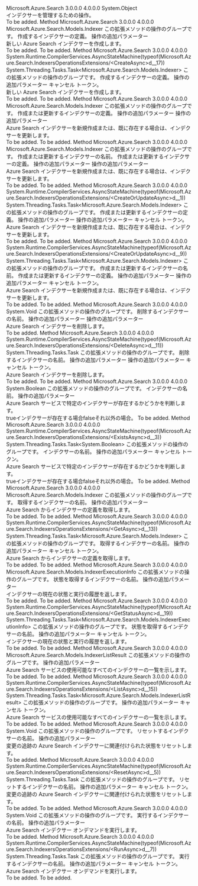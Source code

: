 <Type Name="IndexersOperationsExtensions" FullName="Microsoft.Azure.Search.IndexersOperationsExtensions">
  <TypeSignature Language="C#" Value="public static class IndexersOperationsExtensions" />
  <TypeSignature Language="ILAsm" Value=".class public auto ansi abstract sealed beforefieldinit IndexersOperationsExtensions extends System.Object" />
  <TypeSignature Language="DocId" Value="T:Microsoft.Azure.Search.IndexersOperationsExtensions" />
  <TypeSignature Language="VB.NET" Value="Public Module IndexersOperationsExtensions" />
  <TypeSignature Language="F#" Value="type IndexersOperationsExtensions = class" />
  <AssemblyInfo>
    <AssemblyName>Microsoft.Azure.Search</AssemblyName>
    <AssemblyVersion>3.0.0.0</AssemblyVersion>
    <AssemblyVersion>4.0.0.0</AssemblyVersion>
  </AssemblyInfo>
  <Base>
    <BaseTypeName>System.Object</BaseTypeName>
  </Base>
  <Interfaces />
  <Docs>
    <summary>
            インデクサーを管理するための操作。 
            <see href="https://docs.microsoft.com/rest/api/searchservice/Indexer-operations" /></summary>
    <remarks>To be added.</remarks>
  </Docs>
  <Members>
    <Member MemberName="Create">
      <MemberSignature Language="C#" Value="public static Microsoft.Azure.Search.Models.Indexer Create (this Microsoft.Azure.Search.IIndexersOperations operations, Microsoft.Azure.Search.Models.Indexer indexer, Microsoft.Azure.Search.Models.SearchRequestOptions searchRequestOptions = null);" />
      <MemberSignature Language="ILAsm" Value=".method public static hidebysig class Microsoft.Azure.Search.Models.Indexer Create(class Microsoft.Azure.Search.IIndexersOperations operations, class Microsoft.Azure.Search.Models.Indexer indexer, class Microsoft.Azure.Search.Models.SearchRequestOptions searchRequestOptions) cil managed" />
      <MemberSignature Language="DocId" Value="M:Microsoft.Azure.Search.IndexersOperationsExtensions.Create(Microsoft.Azure.Search.IIndexersOperations,Microsoft.Azure.Search.Models.Indexer,Microsoft.Azure.Search.Models.SearchRequestOptions)" />
      <MemberSignature Language="F#" Value="static member Create : Microsoft.Azure.Search.IIndexersOperations * Microsoft.Azure.Search.Models.Indexer * Microsoft.Azure.Search.Models.SearchRequestOptions -&gt; Microsoft.Azure.Search.Models.Indexer" Usage="Microsoft.Azure.Search.IndexersOperationsExtensions.Create (operations, indexer, searchRequestOptions)" />
      <MemberType>Method</MemberType>
      <AssemblyInfo>
        <AssemblyName>Microsoft.Azure.Search</AssemblyName>
        <AssemblyVersion>3.0.0.0</AssemblyVersion>
        <AssemblyVersion>4.0.0.0</AssemblyVersion>
      </AssemblyInfo>
      <ReturnValue>
        <ReturnType>Microsoft.Azure.Search.Models.Indexer</ReturnType>
      </ReturnValue>
      <Parameters>
        <Parameter Name="operations" Type="Microsoft.Azure.Search.IIndexersOperations" RefType="this" />
        <Parameter Name="indexer" Type="Microsoft.Azure.Search.Models.Indexer" />
        <Parameter Name="searchRequestOptions" Type="Microsoft.Azure.Search.Models.SearchRequestOptions" />
      </Parameters>
      <Docs>
        <param name="operations">
            この拡張メソッドの操作のグループです。
            </param>
        <param name="indexer">
            作成するインデクサーの定義。
            </param>
        <param name="searchRequestOptions">
            操作の追加パラメーター
            </param>
        <summary>
            新しい Azure Search インデクサーを作成します。
            <see href="https://docs.microsoft.com/rest/api/searchservice/Create-Indexer" /></summary>
        <returns>To be added.</returns>
        <remarks>To be added.</remarks>
      </Docs>
    </Member>
    <Member MemberName="CreateAsync">
      <MemberSignature Language="C#" Value="public static System.Threading.Tasks.Task&lt;Microsoft.Azure.Search.Models.Indexer&gt; CreateAsync (this Microsoft.Azure.Search.IIndexersOperations operations, Microsoft.Azure.Search.Models.Indexer indexer, Microsoft.Azure.Search.Models.SearchRequestOptions searchRequestOptions = null, System.Threading.CancellationToken cancellationToken = null);" />
      <MemberSignature Language="ILAsm" Value=".method public static hidebysig class System.Threading.Tasks.Task`1&lt;class Microsoft.Azure.Search.Models.Indexer&gt; CreateAsync(class Microsoft.Azure.Search.IIndexersOperations operations, class Microsoft.Azure.Search.Models.Indexer indexer, class Microsoft.Azure.Search.Models.SearchRequestOptions searchRequestOptions, valuetype System.Threading.CancellationToken cancellationToken) cil managed" />
      <MemberSignature Language="DocId" Value="M:Microsoft.Azure.Search.IndexersOperationsExtensions.CreateAsync(Microsoft.Azure.Search.IIndexersOperations,Microsoft.Azure.Search.Models.Indexer,Microsoft.Azure.Search.Models.SearchRequestOptions,System.Threading.CancellationToken)" />
      <MemberSignature Language="F#" Value="static member CreateAsync : Microsoft.Azure.Search.IIndexersOperations * Microsoft.Azure.Search.Models.Indexer * Microsoft.Azure.Search.Models.SearchRequestOptions * System.Threading.CancellationToken -&gt; System.Threading.Tasks.Task&lt;Microsoft.Azure.Search.Models.Indexer&gt;" Usage="Microsoft.Azure.Search.IndexersOperationsExtensions.CreateAsync (operations, indexer, searchRequestOptions, cancellationToken)" />
      <MemberType>Method</MemberType>
      <AssemblyInfo>
        <AssemblyName>Microsoft.Azure.Search</AssemblyName>
        <AssemblyVersion>3.0.0.0</AssemblyVersion>
        <AssemblyVersion>4.0.0.0</AssemblyVersion>
      </AssemblyInfo>
      <Attributes>
        <Attribute>
          <AttributeName>System.Runtime.CompilerServices.AsyncStateMachine(typeof(Microsoft.Azure.Search.IndexersOperationsExtensions/&lt;CreateAsync&gt;d__17))</AttributeName>
        </Attribute>
      </Attributes>
      <ReturnValue>
        <ReturnType>System.Threading.Tasks.Task&lt;Microsoft.Azure.Search.Models.Indexer&gt;</ReturnType>
      </ReturnValue>
      <Parameters>
        <Parameter Name="operations" Type="Microsoft.Azure.Search.IIndexersOperations" RefType="this" />
        <Parameter Name="indexer" Type="Microsoft.Azure.Search.Models.Indexer" />
        <Parameter Name="searchRequestOptions" Type="Microsoft.Azure.Search.Models.SearchRequestOptions" />
        <Parameter Name="cancellationToken" Type="System.Threading.CancellationToken" />
      </Parameters>
      <Docs>
        <param name="operations">
            この拡張メソッドの操作のグループです。
            </param>
        <param name="indexer">
            作成するインデクサーの定義。
            </param>
        <param name="searchRequestOptions">
            操作の追加パラメーター
            </param>
        <param name="cancellationToken">
            キャンセル トークン。
            </param>
        <summary>
            新しい Azure Search インデクサーを作成します。
            <see href="https://docs.microsoft.com/rest/api/searchservice/Create-Indexer" /></summary>
        <returns>To be added.</returns>
        <remarks>To be added.</remarks>
      </Docs>
    </Member>
    <Member MemberName="CreateOrUpdate">
      <MemberSignature Language="C#" Value="public static Microsoft.Azure.Search.Models.Indexer CreateOrUpdate (this Microsoft.Azure.Search.IIndexersOperations operations, Microsoft.Azure.Search.Models.Indexer indexer, Microsoft.Azure.Search.Models.SearchRequestOptions searchRequestOptions = null, Microsoft.Azure.Search.Models.AccessCondition accessCondition = null);" />
      <MemberSignature Language="ILAsm" Value=".method public static hidebysig class Microsoft.Azure.Search.Models.Indexer CreateOrUpdate(class Microsoft.Azure.Search.IIndexersOperations operations, class Microsoft.Azure.Search.Models.Indexer indexer, class Microsoft.Azure.Search.Models.SearchRequestOptions searchRequestOptions, class Microsoft.Azure.Search.Models.AccessCondition accessCondition) cil managed" />
      <MemberSignature Language="DocId" Value="M:Microsoft.Azure.Search.IndexersOperationsExtensions.CreateOrUpdate(Microsoft.Azure.Search.IIndexersOperations,Microsoft.Azure.Search.Models.Indexer,Microsoft.Azure.Search.Models.SearchRequestOptions,Microsoft.Azure.Search.Models.AccessCondition)" />
      <MemberSignature Language="F#" Value="static member CreateOrUpdate : Microsoft.Azure.Search.IIndexersOperations * Microsoft.Azure.Search.Models.Indexer * Microsoft.Azure.Search.Models.SearchRequestOptions * Microsoft.Azure.Search.Models.AccessCondition -&gt; Microsoft.Azure.Search.Models.Indexer" Usage="Microsoft.Azure.Search.IndexersOperationsExtensions.CreateOrUpdate (operations, indexer, searchRequestOptions, accessCondition)" />
      <MemberType>Method</MemberType>
      <AssemblyInfo>
        <AssemblyName>Microsoft.Azure.Search</AssemblyName>
        <AssemblyVersion>3.0.0.0</AssemblyVersion>
        <AssemblyVersion>4.0.0.0</AssemblyVersion>
      </AssemblyInfo>
      <ReturnValue>
        <ReturnType>Microsoft.Azure.Search.Models.Indexer</ReturnType>
      </ReturnValue>
      <Parameters>
        <Parameter Name="operations" Type="Microsoft.Azure.Search.IIndexersOperations" RefType="this" />
        <Parameter Name="indexer" Type="Microsoft.Azure.Search.Models.Indexer" />
        <Parameter Name="searchRequestOptions" Type="Microsoft.Azure.Search.Models.SearchRequestOptions" />
        <Parameter Name="accessCondition" Type="Microsoft.Azure.Search.Models.AccessCondition" />
      </Parameters>
      <Docs>
        <param name="operations">
            この拡張メソッドの操作のグループです。
            </param>
        <param name="indexer">
            作成または更新するインデクサーの定義。
            </param>
        <param name="searchRequestOptions">
            操作の追加パラメーター
            </param>
        <param name="accessCondition">
            操作の追加パラメーター
            </param>
        <summary>
            Azure Search インデクサーを新規作成または、既に存在する場合は、インデクサーを更新します。
            </summary>
        <returns>To be added.</returns>
        <remarks>To be added.</remarks>
      </Docs>
    </Member>
    <Member MemberName="CreateOrUpdate">
      <MemberSignature Language="C#" Value="public static Microsoft.Azure.Search.Models.Indexer CreateOrUpdate (this Microsoft.Azure.Search.IIndexersOperations operations, string indexerName, Microsoft.Azure.Search.Models.Indexer indexer, Microsoft.Azure.Search.Models.SearchRequestOptions searchRequestOptions = null, Microsoft.Azure.Search.Models.AccessCondition accessCondition = null);" />
      <MemberSignature Language="ILAsm" Value=".method public static hidebysig class Microsoft.Azure.Search.Models.Indexer CreateOrUpdate(class Microsoft.Azure.Search.IIndexersOperations operations, string indexerName, class Microsoft.Azure.Search.Models.Indexer indexer, class Microsoft.Azure.Search.Models.SearchRequestOptions searchRequestOptions, class Microsoft.Azure.Search.Models.AccessCondition accessCondition) cil managed" />
      <MemberSignature Language="DocId" Value="M:Microsoft.Azure.Search.IndexersOperationsExtensions.CreateOrUpdate(Microsoft.Azure.Search.IIndexersOperations,System.String,Microsoft.Azure.Search.Models.Indexer,Microsoft.Azure.Search.Models.SearchRequestOptions,Microsoft.Azure.Search.Models.AccessCondition)" />
      <MemberSignature Language="F#" Value="static member CreateOrUpdate : Microsoft.Azure.Search.IIndexersOperations * string * Microsoft.Azure.Search.Models.Indexer * Microsoft.Azure.Search.Models.SearchRequestOptions * Microsoft.Azure.Search.Models.AccessCondition -&gt; Microsoft.Azure.Search.Models.Indexer" Usage="Microsoft.Azure.Search.IndexersOperationsExtensions.CreateOrUpdate (operations, indexerName, indexer, searchRequestOptions, accessCondition)" />
      <MemberType>Method</MemberType>
      <AssemblyInfo>
        <AssemblyName>Microsoft.Azure.Search</AssemblyName>
        <AssemblyVersion>3.0.0.0</AssemblyVersion>
        <AssemblyVersion>4.0.0.0</AssemblyVersion>
      </AssemblyInfo>
      <ReturnValue>
        <ReturnType>Microsoft.Azure.Search.Models.Indexer</ReturnType>
      </ReturnValue>
      <Parameters>
        <Parameter Name="operations" Type="Microsoft.Azure.Search.IIndexersOperations" RefType="this" />
        <Parameter Name="indexerName" Type="System.String" />
        <Parameter Name="indexer" Type="Microsoft.Azure.Search.Models.Indexer" />
        <Parameter Name="searchRequestOptions" Type="Microsoft.Azure.Search.Models.SearchRequestOptions" />
        <Parameter Name="accessCondition" Type="Microsoft.Azure.Search.Models.AccessCondition" />
      </Parameters>
      <Docs>
        <param name="operations">
            この拡張メソッドの操作のグループです。
            </param>
        <param name="indexerName">
            作成または更新するインデクサーの名前。
            </param>
        <param name="indexer">
            作成または更新するインデクサーの定義。
            </param>
        <param name="searchRequestOptions">
            操作の追加パラメーター
            </param>
        <param name="accessCondition">
            操作の追加パラメーター
            </param>
        <summary>
            Azure Search インデクサーを新規作成または、既に存在する場合は、インデクサーを更新します。
            <see href="https://docs.microsoft.com/rest/api/searchservice/Create-Indexer" /></summary>
        <returns>To be added.</returns>
        <remarks>To be added.</remarks>
      </Docs>
    </Member>
    <Member MemberName="CreateOrUpdateAsync">
      <MemberSignature Language="C#" Value="public static System.Threading.Tasks.Task&lt;Microsoft.Azure.Search.Models.Indexer&gt; CreateOrUpdateAsync (this Microsoft.Azure.Search.IIndexersOperations operations, Microsoft.Azure.Search.Models.Indexer indexer, Microsoft.Azure.Search.Models.SearchRequestOptions searchRequestOptions = null, Microsoft.Azure.Search.Models.AccessCondition accessCondition = null, System.Threading.CancellationToken cancellationToken = null);" />
      <MemberSignature Language="ILAsm" Value=".method public static hidebysig class System.Threading.Tasks.Task`1&lt;class Microsoft.Azure.Search.Models.Indexer&gt; CreateOrUpdateAsync(class Microsoft.Azure.Search.IIndexersOperations operations, class Microsoft.Azure.Search.Models.Indexer indexer, class Microsoft.Azure.Search.Models.SearchRequestOptions searchRequestOptions, class Microsoft.Azure.Search.Models.AccessCondition accessCondition, valuetype System.Threading.CancellationToken cancellationToken) cil managed" />
      <MemberSignature Language="DocId" Value="M:Microsoft.Azure.Search.IndexersOperationsExtensions.CreateOrUpdateAsync(Microsoft.Azure.Search.IIndexersOperations,Microsoft.Azure.Search.Models.Indexer,Microsoft.Azure.Search.Models.SearchRequestOptions,Microsoft.Azure.Search.Models.AccessCondition,System.Threading.CancellationToken)" />
      <MemberSignature Language="F#" Value="static member CreateOrUpdateAsync : Microsoft.Azure.Search.IIndexersOperations * Microsoft.Azure.Search.Models.Indexer * Microsoft.Azure.Search.Models.SearchRequestOptions * Microsoft.Azure.Search.Models.AccessCondition * System.Threading.CancellationToken -&gt; System.Threading.Tasks.Task&lt;Microsoft.Azure.Search.Models.Indexer&gt;" Usage="Microsoft.Azure.Search.IndexersOperationsExtensions.CreateOrUpdateAsync (operations, indexer, searchRequestOptions, accessCondition, cancellationToken)" />
      <MemberType>Method</MemberType>
      <AssemblyInfo>
        <AssemblyName>Microsoft.Azure.Search</AssemblyName>
        <AssemblyVersion>3.0.0.0</AssemblyVersion>
        <AssemblyVersion>4.0.0.0</AssemblyVersion>
      </AssemblyInfo>
      <Attributes>
        <Attribute>
          <AttributeName>System.Runtime.CompilerServices.AsyncStateMachine(typeof(Microsoft.Azure.Search.IndexersOperationsExtensions/&lt;CreateOrUpdateAsync&gt;d__1))</AttributeName>
        </Attribute>
      </Attributes>
      <ReturnValue>
        <ReturnType>System.Threading.Tasks.Task&lt;Microsoft.Azure.Search.Models.Indexer&gt;</ReturnType>
      </ReturnValue>
      <Parameters>
        <Parameter Name="operations" Type="Microsoft.Azure.Search.IIndexersOperations" RefType="this" />
        <Parameter Name="indexer" Type="Microsoft.Azure.Search.Models.Indexer" />
        <Parameter Name="searchRequestOptions" Type="Microsoft.Azure.Search.Models.SearchRequestOptions" />
        <Parameter Name="accessCondition" Type="Microsoft.Azure.Search.Models.AccessCondition" />
        <Parameter Name="cancellationToken" Type="System.Threading.CancellationToken" />
      </Parameters>
      <Docs>
        <param name="operations">
            この拡張メソッドの操作のグループです。
            </param>
        <param name="indexer">
            作成または更新するインデクサーの定義。
            </param>
        <param name="searchRequestOptions">
            操作の追加パラメーター
            </param>
        <param name="accessCondition">
            操作の追加パラメーター
            </param>
        <param name="cancellationToken">
            キャンセル トークン。
            </param>
        <summary>
            Azure Search インデクサーを新規作成または、既に存在する場合は、インデクサーを更新します。
            </summary>
        <returns>To be added.</returns>
        <remarks>To be added.</remarks>
      </Docs>
    </Member>
    <Member MemberName="CreateOrUpdateAsync">
      <MemberSignature Language="C#" Value="public static System.Threading.Tasks.Task&lt;Microsoft.Azure.Search.Models.Indexer&gt; CreateOrUpdateAsync (this Microsoft.Azure.Search.IIndexersOperations operations, string indexerName, Microsoft.Azure.Search.Models.Indexer indexer, Microsoft.Azure.Search.Models.SearchRequestOptions searchRequestOptions = null, Microsoft.Azure.Search.Models.AccessCondition accessCondition = null, System.Threading.CancellationToken cancellationToken = null);" />
      <MemberSignature Language="ILAsm" Value=".method public static hidebysig class System.Threading.Tasks.Task`1&lt;class Microsoft.Azure.Search.Models.Indexer&gt; CreateOrUpdateAsync(class Microsoft.Azure.Search.IIndexersOperations operations, string indexerName, class Microsoft.Azure.Search.Models.Indexer indexer, class Microsoft.Azure.Search.Models.SearchRequestOptions searchRequestOptions, class Microsoft.Azure.Search.Models.AccessCondition accessCondition, valuetype System.Threading.CancellationToken cancellationToken) cil managed" />
      <MemberSignature Language="DocId" Value="M:Microsoft.Azure.Search.IndexersOperationsExtensions.CreateOrUpdateAsync(Microsoft.Azure.Search.IIndexersOperations,System.String,Microsoft.Azure.Search.Models.Indexer,Microsoft.Azure.Search.Models.SearchRequestOptions,Microsoft.Azure.Search.Models.AccessCondition,System.Threading.CancellationToken)" />
      <MemberSignature Language="F#" Value="static member CreateOrUpdateAsync : Microsoft.Azure.Search.IIndexersOperations * string * Microsoft.Azure.Search.Models.Indexer * Microsoft.Azure.Search.Models.SearchRequestOptions * Microsoft.Azure.Search.Models.AccessCondition * System.Threading.CancellationToken -&gt; System.Threading.Tasks.Task&lt;Microsoft.Azure.Search.Models.Indexer&gt;" Usage="Microsoft.Azure.Search.IndexersOperationsExtensions.CreateOrUpdateAsync (operations, indexerName, indexer, searchRequestOptions, accessCondition, cancellationToken)" />
      <MemberType>Method</MemberType>
      <AssemblyInfo>
        <AssemblyName>Microsoft.Azure.Search</AssemblyName>
        <AssemblyVersion>3.0.0.0</AssemblyVersion>
        <AssemblyVersion>4.0.0.0</AssemblyVersion>
      </AssemblyInfo>
      <Attributes>
        <Attribute>
          <AttributeName>System.Runtime.CompilerServices.AsyncStateMachine(typeof(Microsoft.Azure.Search.IndexersOperationsExtensions/&lt;CreateOrUpdateAsync&gt;d__9))</AttributeName>
        </Attribute>
      </Attributes>
      <ReturnValue>
        <ReturnType>System.Threading.Tasks.Task&lt;Microsoft.Azure.Search.Models.Indexer&gt;</ReturnType>
      </ReturnValue>
      <Parameters>
        <Parameter Name="operations" Type="Microsoft.Azure.Search.IIndexersOperations" RefType="this" />
        <Parameter Name="indexerName" Type="System.String" />
        <Parameter Name="indexer" Type="Microsoft.Azure.Search.Models.Indexer" />
        <Parameter Name="searchRequestOptions" Type="Microsoft.Azure.Search.Models.SearchRequestOptions" />
        <Parameter Name="accessCondition" Type="Microsoft.Azure.Search.Models.AccessCondition" />
        <Parameter Name="cancellationToken" Type="System.Threading.CancellationToken" />
      </Parameters>
      <Docs>
        <param name="operations">
            この拡張メソッドの操作のグループです。
            </param>
        <param name="indexerName">
            作成または更新するインデクサーの名前。
            </param>
        <param name="indexer">
            作成または更新するインデクサーの定義。
            </param>
        <param name="searchRequestOptions">
            操作の追加パラメーター
            </param>
        <param name="accessCondition">
            操作の追加パラメーター
            </param>
        <param name="cancellationToken">
            キャンセル トークン。
            </param>
        <summary>
            Azure Search インデクサーを新規作成または、既に存在する場合は、インデクサーを更新します。
            <see href="https://docs.microsoft.com/rest/api/searchservice/Create-Indexer" /></summary>
        <returns>To be added.</returns>
        <remarks>To be added.</remarks>
      </Docs>
    </Member>
    <Member MemberName="Delete">
      <MemberSignature Language="C#" Value="public static void Delete (this Microsoft.Azure.Search.IIndexersOperations operations, string indexerName, Microsoft.Azure.Search.Models.SearchRequestOptions searchRequestOptions = null, Microsoft.Azure.Search.Models.AccessCondition accessCondition = null);" />
      <MemberSignature Language="ILAsm" Value=".method public static hidebysig void Delete(class Microsoft.Azure.Search.IIndexersOperations operations, string indexerName, class Microsoft.Azure.Search.Models.SearchRequestOptions searchRequestOptions, class Microsoft.Azure.Search.Models.AccessCondition accessCondition) cil managed" />
      <MemberSignature Language="DocId" Value="M:Microsoft.Azure.Search.IndexersOperationsExtensions.Delete(Microsoft.Azure.Search.IIndexersOperations,System.String,Microsoft.Azure.Search.Models.SearchRequestOptions,Microsoft.Azure.Search.Models.AccessCondition)" />
      <MemberSignature Language="F#" Value="static member Delete : Microsoft.Azure.Search.IIndexersOperations * string * Microsoft.Azure.Search.Models.SearchRequestOptions * Microsoft.Azure.Search.Models.AccessCondition -&gt; unit" Usage="Microsoft.Azure.Search.IndexersOperationsExtensions.Delete (operations, indexerName, searchRequestOptions, accessCondition)" />
      <MemberType>Method</MemberType>
      <AssemblyInfo>
        <AssemblyName>Microsoft.Azure.Search</AssemblyName>
        <AssemblyVersion>3.0.0.0</AssemblyVersion>
        <AssemblyVersion>4.0.0.0</AssemblyVersion>
      </AssemblyInfo>
      <ReturnValue>
        <ReturnType>System.Void</ReturnType>
      </ReturnValue>
      <Parameters>
        <Parameter Name="operations" Type="Microsoft.Azure.Search.IIndexersOperations" RefType="this" />
        <Parameter Name="indexerName" Type="System.String" />
        <Parameter Name="searchRequestOptions" Type="Microsoft.Azure.Search.Models.SearchRequestOptions" />
        <Parameter Name="accessCondition" Type="Microsoft.Azure.Search.Models.AccessCondition" />
      </Parameters>
      <Docs>
        <param name="operations">
            この拡張メソッドの操作のグループです。
            </param>
        <param name="indexerName">
            削除するインデクサーの名前。
            </param>
        <param name="searchRequestOptions">
            操作の追加パラメーター
            </param>
        <param name="accessCondition">
            操作の追加パラメーター
            </param>
        <summary>
            Azure Search インデクサーを削除します。
            <see href="https://docs.microsoft.com/rest/api/searchservice/Delete-Indexer" /></summary>
        <remarks>To be added.</remarks>
      </Docs>
    </Member>
    <Member MemberName="DeleteAsync">
      <MemberSignature Language="C#" Value="public static System.Threading.Tasks.Task DeleteAsync (this Microsoft.Azure.Search.IIndexersOperations operations, string indexerName, Microsoft.Azure.Search.Models.SearchRequestOptions searchRequestOptions = null, Microsoft.Azure.Search.Models.AccessCondition accessCondition = null, System.Threading.CancellationToken cancellationToken = null);" />
      <MemberSignature Language="ILAsm" Value=".method public static hidebysig class System.Threading.Tasks.Task DeleteAsync(class Microsoft.Azure.Search.IIndexersOperations operations, string indexerName, class Microsoft.Azure.Search.Models.SearchRequestOptions searchRequestOptions, class Microsoft.Azure.Search.Models.AccessCondition accessCondition, valuetype System.Threading.CancellationToken cancellationToken) cil managed" />
      <MemberSignature Language="DocId" Value="M:Microsoft.Azure.Search.IndexersOperationsExtensions.DeleteAsync(Microsoft.Azure.Search.IIndexersOperations,System.String,Microsoft.Azure.Search.Models.SearchRequestOptions,Microsoft.Azure.Search.Models.AccessCondition,System.Threading.CancellationToken)" />
      <MemberSignature Language="F#" Value="static member DeleteAsync : Microsoft.Azure.Search.IIndexersOperations * string * Microsoft.Azure.Search.Models.SearchRequestOptions * Microsoft.Azure.Search.Models.AccessCondition * System.Threading.CancellationToken -&gt; System.Threading.Tasks.Task" Usage="Microsoft.Azure.Search.IndexersOperationsExtensions.DeleteAsync (operations, indexerName, searchRequestOptions, accessCondition, cancellationToken)" />
      <MemberType>Method</MemberType>
      <AssemblyInfo>
        <AssemblyName>Microsoft.Azure.Search</AssemblyName>
        <AssemblyVersion>3.0.0.0</AssemblyVersion>
        <AssemblyVersion>4.0.0.0</AssemblyVersion>
      </AssemblyInfo>
      <Attributes>
        <Attribute>
          <AttributeName>System.Runtime.CompilerServices.AsyncStateMachine(typeof(Microsoft.Azure.Search.IndexersOperationsExtensions/&lt;DeleteAsync&gt;d__11))</AttributeName>
        </Attribute>
      </Attributes>
      <ReturnValue>
        <ReturnType>System.Threading.Tasks.Task</ReturnType>
      </ReturnValue>
      <Parameters>
        <Parameter Name="operations" Type="Microsoft.Azure.Search.IIndexersOperations" RefType="this" />
        <Parameter Name="indexerName" Type="System.String" />
        <Parameter Name="searchRequestOptions" Type="Microsoft.Azure.Search.Models.SearchRequestOptions" />
        <Parameter Name="accessCondition" Type="Microsoft.Azure.Search.Models.AccessCondition" />
        <Parameter Name="cancellationToken" Type="System.Threading.CancellationToken" />
      </Parameters>
      <Docs>
        <param name="operations">
            この拡張メソッドの操作のグループです。
            </param>
        <param name="indexerName">
            削除するインデクサーの名前。
            </param>
        <param name="searchRequestOptions">
            操作の追加パラメーター
            </param>
        <param name="accessCondition">
            操作の追加パラメーター
            </param>
        <param name="cancellationToken">
            キャンセル トークン。
            </param>
        <summary>
            Azure Search インデクサーを削除します。
            <see href="https://docs.microsoft.com/rest/api/searchservice/Delete-Indexer" /></summary>
        <returns>To be added.</returns>
        <remarks>To be added.</remarks>
      </Docs>
    </Member>
    <Member MemberName="Exists">
      <MemberSignature Language="C#" Value="public static bool Exists (this Microsoft.Azure.Search.IIndexersOperations operations, string indexerName, Microsoft.Azure.Search.Models.SearchRequestOptions searchRequestOptions = null);" />
      <MemberSignature Language="ILAsm" Value=".method public static hidebysig bool Exists(class Microsoft.Azure.Search.IIndexersOperations operations, string indexerName, class Microsoft.Azure.Search.Models.SearchRequestOptions searchRequestOptions) cil managed" />
      <MemberSignature Language="DocId" Value="M:Microsoft.Azure.Search.IndexersOperationsExtensions.Exists(Microsoft.Azure.Search.IIndexersOperations,System.String,Microsoft.Azure.Search.Models.SearchRequestOptions)" />
      <MemberSignature Language="F#" Value="static member Exists : Microsoft.Azure.Search.IIndexersOperations * string * Microsoft.Azure.Search.Models.SearchRequestOptions -&gt; bool" Usage="Microsoft.Azure.Search.IndexersOperationsExtensions.Exists (operations, indexerName, searchRequestOptions)" />
      <MemberType>Method</MemberType>
      <AssemblyInfo>
        <AssemblyName>Microsoft.Azure.Search</AssemblyName>
        <AssemblyVersion>3.0.0.0</AssemblyVersion>
        <AssemblyVersion>4.0.0.0</AssemblyVersion>
      </AssemblyInfo>
      <ReturnValue>
        <ReturnType>System.Boolean</ReturnType>
      </ReturnValue>
      <Parameters>
        <Parameter Name="operations" Type="Microsoft.Azure.Search.IIndexersOperations" RefType="this" />
        <Parameter Name="indexerName" Type="System.String" />
        <Parameter Name="searchRequestOptions" Type="Microsoft.Azure.Search.Models.SearchRequestOptions" />
      </Parameters>
      <Docs>
        <param name="operations">
            この拡張メソッドの操作のグループです。
            </param>
        <param name="indexerName">
            インデクサーの名前。
            </param>
        <param name="searchRequestOptions">
            操作の追加パラメーター
            </param>
        <summary>
            Azure Search サービスで特定のインデクサーが存在するかどうかを判断します。
            </summary>
        <returns>
          <c>true</c>インデクサーが存在する場合<c>false</c>それ以外の場合。
            </returns>
        <remarks>To be added.</remarks>
      </Docs>
    </Member>
    <Member MemberName="ExistsAsync">
      <MemberSignature Language="C#" Value="public static System.Threading.Tasks.Task&lt;bool&gt; ExistsAsync (this Microsoft.Azure.Search.IIndexersOperations operations, string indexerName, Microsoft.Azure.Search.Models.SearchRequestOptions searchRequestOptions = null, System.Threading.CancellationToken cancellationToken = null);" />
      <MemberSignature Language="ILAsm" Value=".method public static hidebysig class System.Threading.Tasks.Task`1&lt;bool&gt; ExistsAsync(class Microsoft.Azure.Search.IIndexersOperations operations, string indexerName, class Microsoft.Azure.Search.Models.SearchRequestOptions searchRequestOptions, valuetype System.Threading.CancellationToken cancellationToken) cil managed" />
      <MemberSignature Language="DocId" Value="M:Microsoft.Azure.Search.IndexersOperationsExtensions.ExistsAsync(Microsoft.Azure.Search.IIndexersOperations,System.String,Microsoft.Azure.Search.Models.SearchRequestOptions,System.Threading.CancellationToken)" />
      <MemberSignature Language="F#" Value="static member ExistsAsync : Microsoft.Azure.Search.IIndexersOperations * string * Microsoft.Azure.Search.Models.SearchRequestOptions * System.Threading.CancellationToken -&gt; System.Threading.Tasks.Task&lt;bool&gt;" Usage="Microsoft.Azure.Search.IndexersOperationsExtensions.ExistsAsync (operations, indexerName, searchRequestOptions, cancellationToken)" />
      <MemberType>Method</MemberType>
      <AssemblyInfo>
        <AssemblyName>Microsoft.Azure.Search</AssemblyName>
        <AssemblyVersion>3.0.0.0</AssemblyVersion>
        <AssemblyVersion>4.0.0.0</AssemblyVersion>
      </AssemblyInfo>
      <Attributes>
        <Attribute>
          <AttributeName>System.Runtime.CompilerServices.AsyncStateMachine(typeof(Microsoft.Azure.Search.IndexersOperationsExtensions/&lt;ExistsAsync&gt;d__3))</AttributeName>
        </Attribute>
      </Attributes>
      <ReturnValue>
        <ReturnType>System.Threading.Tasks.Task&lt;System.Boolean&gt;</ReturnType>
      </ReturnValue>
      <Parameters>
        <Parameter Name="operations" Type="Microsoft.Azure.Search.IIndexersOperations" RefType="this" />
        <Parameter Name="indexerName" Type="System.String" />
        <Parameter Name="searchRequestOptions" Type="Microsoft.Azure.Search.Models.SearchRequestOptions" />
        <Parameter Name="cancellationToken" Type="System.Threading.CancellationToken" />
      </Parameters>
      <Docs>
        <param name="operations">
            この拡張メソッドの操作のグループです。
            </param>
        <param name="indexerName">
            インデクサーの名前。
            </param>
        <param name="searchRequestOptions">
            操作の追加パラメーター
            </param>
        <param name="cancellationToken">
            キャンセル トークン。
            </param>
        <summary>
            Azure Search サービスで特定のインデクサーが存在するかどうかを判断します。
            </summary>
        <returns>
          <c>true</c>インデクサーが存在する場合<c>false</c>それ以外の場合。
            </returns>
        <remarks>To be added.</remarks>
      </Docs>
    </Member>
    <Member MemberName="Get">
      <MemberSignature Language="C#" Value="public static Microsoft.Azure.Search.Models.Indexer Get (this Microsoft.Azure.Search.IIndexersOperations operations, string indexerName, Microsoft.Azure.Search.Models.SearchRequestOptions searchRequestOptions = null);" />
      <MemberSignature Language="ILAsm" Value=".method public static hidebysig class Microsoft.Azure.Search.Models.Indexer Get(class Microsoft.Azure.Search.IIndexersOperations operations, string indexerName, class Microsoft.Azure.Search.Models.SearchRequestOptions searchRequestOptions) cil managed" />
      <MemberSignature Language="DocId" Value="M:Microsoft.Azure.Search.IndexersOperationsExtensions.Get(Microsoft.Azure.Search.IIndexersOperations,System.String,Microsoft.Azure.Search.Models.SearchRequestOptions)" />
      <MemberSignature Language="F#" Value="static member Get : Microsoft.Azure.Search.IIndexersOperations * string * Microsoft.Azure.Search.Models.SearchRequestOptions -&gt; Microsoft.Azure.Search.Models.Indexer" Usage="Microsoft.Azure.Search.IndexersOperationsExtensions.Get (operations, indexerName, searchRequestOptions)" />
      <MemberType>Method</MemberType>
      <AssemblyInfo>
        <AssemblyName>Microsoft.Azure.Search</AssemblyName>
        <AssemblyVersion>3.0.0.0</AssemblyVersion>
        <AssemblyVersion>4.0.0.0</AssemblyVersion>
      </AssemblyInfo>
      <ReturnValue>
        <ReturnType>Microsoft.Azure.Search.Models.Indexer</ReturnType>
      </ReturnValue>
      <Parameters>
        <Parameter Name="operations" Type="Microsoft.Azure.Search.IIndexersOperations" RefType="this" />
        <Parameter Name="indexerName" Type="System.String" />
        <Parameter Name="searchRequestOptions" Type="Microsoft.Azure.Search.Models.SearchRequestOptions" />
      </Parameters>
      <Docs>
        <param name="operations">
            この拡張メソッドの操作のグループです。
            </param>
        <param name="indexerName">
            取得するインデクサーの名前。
            </param>
        <param name="searchRequestOptions">
            操作の追加パラメーター
            </param>
        <summary>
            Azure Search からインデクサーの定義を取得します。
            <see href="https://docs.microsoft.com/rest/api/searchservice/Get-Indexer" /></summary>
        <returns>To be added.</returns>
        <remarks>To be added.</remarks>
      </Docs>
    </Member>
    <Member MemberName="GetAsync">
      <MemberSignature Language="C#" Value="public static System.Threading.Tasks.Task&lt;Microsoft.Azure.Search.Models.Indexer&gt; GetAsync (this Microsoft.Azure.Search.IIndexersOperations operations, string indexerName, Microsoft.Azure.Search.Models.SearchRequestOptions searchRequestOptions = null, System.Threading.CancellationToken cancellationToken = null);" />
      <MemberSignature Language="ILAsm" Value=".method public static hidebysig class System.Threading.Tasks.Task`1&lt;class Microsoft.Azure.Search.Models.Indexer&gt; GetAsync(class Microsoft.Azure.Search.IIndexersOperations operations, string indexerName, class Microsoft.Azure.Search.Models.SearchRequestOptions searchRequestOptions, valuetype System.Threading.CancellationToken cancellationToken) cil managed" />
      <MemberSignature Language="DocId" Value="M:Microsoft.Azure.Search.IndexersOperationsExtensions.GetAsync(Microsoft.Azure.Search.IIndexersOperations,System.String,Microsoft.Azure.Search.Models.SearchRequestOptions,System.Threading.CancellationToken)" />
      <MemberSignature Language="F#" Value="static member GetAsync : Microsoft.Azure.Search.IIndexersOperations * string * Microsoft.Azure.Search.Models.SearchRequestOptions * System.Threading.CancellationToken -&gt; System.Threading.Tasks.Task&lt;Microsoft.Azure.Search.Models.Indexer&gt;" Usage="Microsoft.Azure.Search.IndexersOperationsExtensions.GetAsync (operations, indexerName, searchRequestOptions, cancellationToken)" />
      <MemberType>Method</MemberType>
      <AssemblyInfo>
        <AssemblyName>Microsoft.Azure.Search</AssemblyName>
        <AssemblyVersion>3.0.0.0</AssemblyVersion>
        <AssemblyVersion>4.0.0.0</AssemblyVersion>
      </AssemblyInfo>
      <Attributes>
        <Attribute>
          <AttributeName>System.Runtime.CompilerServices.AsyncStateMachine(typeof(Microsoft.Azure.Search.IndexersOperationsExtensions/&lt;GetAsync&gt;d__13))</AttributeName>
        </Attribute>
      </Attributes>
      <ReturnValue>
        <ReturnType>System.Threading.Tasks.Task&lt;Microsoft.Azure.Search.Models.Indexer&gt;</ReturnType>
      </ReturnValue>
      <Parameters>
        <Parameter Name="operations" Type="Microsoft.Azure.Search.IIndexersOperations" RefType="this" />
        <Parameter Name="indexerName" Type="System.String" />
        <Parameter Name="searchRequestOptions" Type="Microsoft.Azure.Search.Models.SearchRequestOptions" />
        <Parameter Name="cancellationToken" Type="System.Threading.CancellationToken" />
      </Parameters>
      <Docs>
        <param name="operations">
            この拡張メソッドの操作のグループです。
            </param>
        <param name="indexerName">
            取得するインデクサーの名前。
            </param>
        <param name="searchRequestOptions">
            操作の追加パラメーター
            </param>
        <param name="cancellationToken">
            キャンセル トークン。
            </param>
        <summary>
            Azure Search からインデクサーの定義を取得します。
            <see href="https://docs.microsoft.com/rest/api/searchservice/Get-Indexer" /></summary>
        <returns>To be added.</returns>
        <remarks>To be added.</remarks>
      </Docs>
    </Member>
    <Member MemberName="GetStatus">
      <MemberSignature Language="C#" Value="public static Microsoft.Azure.Search.Models.IndexerExecutionInfo GetStatus (this Microsoft.Azure.Search.IIndexersOperations operations, string indexerName, Microsoft.Azure.Search.Models.SearchRequestOptions searchRequestOptions = null);" />
      <MemberSignature Language="ILAsm" Value=".method public static hidebysig class Microsoft.Azure.Search.Models.IndexerExecutionInfo GetStatus(class Microsoft.Azure.Search.IIndexersOperations operations, string indexerName, class Microsoft.Azure.Search.Models.SearchRequestOptions searchRequestOptions) cil managed" />
      <MemberSignature Language="DocId" Value="M:Microsoft.Azure.Search.IndexersOperationsExtensions.GetStatus(Microsoft.Azure.Search.IIndexersOperations,System.String,Microsoft.Azure.Search.Models.SearchRequestOptions)" />
      <MemberSignature Language="F#" Value="static member GetStatus : Microsoft.Azure.Search.IIndexersOperations * string * Microsoft.Azure.Search.Models.SearchRequestOptions -&gt; Microsoft.Azure.Search.Models.IndexerExecutionInfo" Usage="Microsoft.Azure.Search.IndexersOperationsExtensions.GetStatus (operations, indexerName, searchRequestOptions)" />
      <MemberType>Method</MemberType>
      <AssemblyInfo>
        <AssemblyName>Microsoft.Azure.Search</AssemblyName>
        <AssemblyVersion>3.0.0.0</AssemblyVersion>
        <AssemblyVersion>4.0.0.0</AssemblyVersion>
      </AssemblyInfo>
      <ReturnValue>
        <ReturnType>Microsoft.Azure.Search.Models.IndexerExecutionInfo</ReturnType>
      </ReturnValue>
      <Parameters>
        <Parameter Name="operations" Type="Microsoft.Azure.Search.IIndexersOperations" RefType="this" />
        <Parameter Name="indexerName" Type="System.String" />
        <Parameter Name="searchRequestOptions" Type="Microsoft.Azure.Search.Models.SearchRequestOptions" />
      </Parameters>
      <Docs>
        <param name="operations">
            この拡張メソッドの操作のグループです。
            </param>
        <param name="indexerName">
            状態を取得するインデクサーの名前。
            </param>
        <param name="searchRequestOptions">
            操作の追加パラメーター
            </param>
        <summary>
            インデクサーの現在の状態と実行の履歴を返します。
            <see href="https://docs.microsoft.com/rest/api/searchservice/Get-Indexer-Status" /></summary>
        <returns>To be added.</returns>
        <remarks>To be added.</remarks>
      </Docs>
    </Member>
    <Member MemberName="GetStatusAsync">
      <MemberSignature Language="C#" Value="public static System.Threading.Tasks.Task&lt;Microsoft.Azure.Search.Models.IndexerExecutionInfo&gt; GetStatusAsync (this Microsoft.Azure.Search.IIndexersOperations operations, string indexerName, Microsoft.Azure.Search.Models.SearchRequestOptions searchRequestOptions = null, System.Threading.CancellationToken cancellationToken = null);" />
      <MemberSignature Language="ILAsm" Value=".method public static hidebysig class System.Threading.Tasks.Task`1&lt;class Microsoft.Azure.Search.Models.IndexerExecutionInfo&gt; GetStatusAsync(class Microsoft.Azure.Search.IIndexersOperations operations, string indexerName, class Microsoft.Azure.Search.Models.SearchRequestOptions searchRequestOptions, valuetype System.Threading.CancellationToken cancellationToken) cil managed" />
      <MemberSignature Language="DocId" Value="M:Microsoft.Azure.Search.IndexersOperationsExtensions.GetStatusAsync(Microsoft.Azure.Search.IIndexersOperations,System.String,Microsoft.Azure.Search.Models.SearchRequestOptions,System.Threading.CancellationToken)" />
      <MemberSignature Language="F#" Value="static member GetStatusAsync : Microsoft.Azure.Search.IIndexersOperations * string * Microsoft.Azure.Search.Models.SearchRequestOptions * System.Threading.CancellationToken -&gt; System.Threading.Tasks.Task&lt;Microsoft.Azure.Search.Models.IndexerExecutionInfo&gt;" Usage="Microsoft.Azure.Search.IndexersOperationsExtensions.GetStatusAsync (operations, indexerName, searchRequestOptions, cancellationToken)" />
      <MemberType>Method</MemberType>
      <AssemblyInfo>
        <AssemblyName>Microsoft.Azure.Search</AssemblyName>
        <AssemblyVersion>3.0.0.0</AssemblyVersion>
        <AssemblyVersion>4.0.0.0</AssemblyVersion>
      </AssemblyInfo>
      <Attributes>
        <Attribute>
          <AttributeName>System.Runtime.CompilerServices.AsyncStateMachine(typeof(Microsoft.Azure.Search.IndexersOperationsExtensions/&lt;GetStatusAsync&gt;d__19))</AttributeName>
        </Attribute>
      </Attributes>
      <ReturnValue>
        <ReturnType>System.Threading.Tasks.Task&lt;Microsoft.Azure.Search.Models.IndexerExecutionInfo&gt;</ReturnType>
      </ReturnValue>
      <Parameters>
        <Parameter Name="operations" Type="Microsoft.Azure.Search.IIndexersOperations" RefType="this" />
        <Parameter Name="indexerName" Type="System.String" />
        <Parameter Name="searchRequestOptions" Type="Microsoft.Azure.Search.Models.SearchRequestOptions" />
        <Parameter Name="cancellationToken" Type="System.Threading.CancellationToken" />
      </Parameters>
      <Docs>
        <param name="operations">
            この拡張メソッドの操作のグループです。
            </param>
        <param name="indexerName">
            状態を取得するインデクサーの名前。
            </param>
        <param name="searchRequestOptions">
            操作の追加パラメーター
            </param>
        <param name="cancellationToken">
            キャンセル トークン。
            </param>
        <summary>
            インデクサーの現在の状態と実行の履歴を返します。
            <see href="https://docs.microsoft.com/rest/api/searchservice/Get-Indexer-Status" /></summary>
        <returns>To be added.</returns>
        <remarks>To be added.</remarks>
      </Docs>
    </Member>
    <Member MemberName="List">
      <MemberSignature Language="C#" Value="public static Microsoft.Azure.Search.Models.IndexerListResult List (this Microsoft.Azure.Search.IIndexersOperations operations, Microsoft.Azure.Search.Models.SearchRequestOptions searchRequestOptions = null);" />
      <MemberSignature Language="ILAsm" Value=".method public static hidebysig class Microsoft.Azure.Search.Models.IndexerListResult List(class Microsoft.Azure.Search.IIndexersOperations operations, class Microsoft.Azure.Search.Models.SearchRequestOptions searchRequestOptions) cil managed" />
      <MemberSignature Language="DocId" Value="M:Microsoft.Azure.Search.IndexersOperationsExtensions.List(Microsoft.Azure.Search.IIndexersOperations,Microsoft.Azure.Search.Models.SearchRequestOptions)" />
      <MemberSignature Language="F#" Value="static member List : Microsoft.Azure.Search.IIndexersOperations * Microsoft.Azure.Search.Models.SearchRequestOptions -&gt; Microsoft.Azure.Search.Models.IndexerListResult" Usage="Microsoft.Azure.Search.IndexersOperationsExtensions.List (operations, searchRequestOptions)" />
      <MemberType>Method</MemberType>
      <AssemblyInfo>
        <AssemblyName>Microsoft.Azure.Search</AssemblyName>
        <AssemblyVersion>3.0.0.0</AssemblyVersion>
        <AssemblyVersion>4.0.0.0</AssemblyVersion>
      </AssemblyInfo>
      <ReturnValue>
        <ReturnType>Microsoft.Azure.Search.Models.IndexerListResult</ReturnType>
      </ReturnValue>
      <Parameters>
        <Parameter Name="operations" Type="Microsoft.Azure.Search.IIndexersOperations" RefType="this" />
        <Parameter Name="searchRequestOptions" Type="Microsoft.Azure.Search.Models.SearchRequestOptions" />
      </Parameters>
      <Docs>
        <param name="operations">
            この拡張メソッドの操作のグループです。
            </param>
        <param name="searchRequestOptions">
            操作の追加パラメーター
            </param>
        <summary>
            Azure Search サービスの使用可能なすべてのインデクサーの一覧を示します。
            <see href="https://docs.microsoft.com/rest/api/searchservice/List-Indexers" /></summary>
        <returns>To be added.</returns>
        <remarks>To be added.</remarks>
      </Docs>
    </Member>
    <Member MemberName="ListAsync">
      <MemberSignature Language="C#" Value="public static System.Threading.Tasks.Task&lt;Microsoft.Azure.Search.Models.IndexerListResult&gt; ListAsync (this Microsoft.Azure.Search.IIndexersOperations operations, Microsoft.Azure.Search.Models.SearchRequestOptions searchRequestOptions = null, System.Threading.CancellationToken cancellationToken = null);" />
      <MemberSignature Language="ILAsm" Value=".method public static hidebysig class System.Threading.Tasks.Task`1&lt;class Microsoft.Azure.Search.Models.IndexerListResult&gt; ListAsync(class Microsoft.Azure.Search.IIndexersOperations operations, class Microsoft.Azure.Search.Models.SearchRequestOptions searchRequestOptions, valuetype System.Threading.CancellationToken cancellationToken) cil managed" />
      <MemberSignature Language="DocId" Value="M:Microsoft.Azure.Search.IndexersOperationsExtensions.ListAsync(Microsoft.Azure.Search.IIndexersOperations,Microsoft.Azure.Search.Models.SearchRequestOptions,System.Threading.CancellationToken)" />
      <MemberSignature Language="F#" Value="static member ListAsync : Microsoft.Azure.Search.IIndexersOperations * Microsoft.Azure.Search.Models.SearchRequestOptions * System.Threading.CancellationToken -&gt; System.Threading.Tasks.Task&lt;Microsoft.Azure.Search.Models.IndexerListResult&gt;" Usage="Microsoft.Azure.Search.IndexersOperationsExtensions.ListAsync (operations, searchRequestOptions, cancellationToken)" />
      <MemberType>Method</MemberType>
      <AssemblyInfo>
        <AssemblyName>Microsoft.Azure.Search</AssemblyName>
        <AssemblyVersion>3.0.0.0</AssemblyVersion>
        <AssemblyVersion>4.0.0.0</AssemblyVersion>
      </AssemblyInfo>
      <Attributes>
        <Attribute>
          <AttributeName>System.Runtime.CompilerServices.AsyncStateMachine(typeof(Microsoft.Azure.Search.IndexersOperationsExtensions/&lt;ListAsync&gt;d__15))</AttributeName>
        </Attribute>
      </Attributes>
      <ReturnValue>
        <ReturnType>System.Threading.Tasks.Task&lt;Microsoft.Azure.Search.Models.IndexerListResult&gt;</ReturnType>
      </ReturnValue>
      <Parameters>
        <Parameter Name="operations" Type="Microsoft.Azure.Search.IIndexersOperations" RefType="this" />
        <Parameter Name="searchRequestOptions" Type="Microsoft.Azure.Search.Models.SearchRequestOptions" />
        <Parameter Name="cancellationToken" Type="System.Threading.CancellationToken" />
      </Parameters>
      <Docs>
        <param name="operations">
            この拡張メソッドの操作のグループです。
            </param>
        <param name="searchRequestOptions">
            操作の追加パラメーター
            </param>
        <param name="cancellationToken">
            キャンセル トークン。
            </param>
        <summary>
            Azure Search サービスの使用可能なすべてのインデクサーの一覧を示します。
            <see href="https://docs.microsoft.com/rest/api/searchservice/List-Indexers" /></summary>
        <returns>To be added.</returns>
        <remarks>To be added.</remarks>
      </Docs>
    </Member>
    <Member MemberName="Reset">
      <MemberSignature Language="C#" Value="public static void Reset (this Microsoft.Azure.Search.IIndexersOperations operations, string indexerName, Microsoft.Azure.Search.Models.SearchRequestOptions searchRequestOptions = null);" />
      <MemberSignature Language="ILAsm" Value=".method public static hidebysig void Reset(class Microsoft.Azure.Search.IIndexersOperations operations, string indexerName, class Microsoft.Azure.Search.Models.SearchRequestOptions searchRequestOptions) cil managed" />
      <MemberSignature Language="DocId" Value="M:Microsoft.Azure.Search.IndexersOperationsExtensions.Reset(Microsoft.Azure.Search.IIndexersOperations,System.String,Microsoft.Azure.Search.Models.SearchRequestOptions)" />
      <MemberSignature Language="F#" Value="static member Reset : Microsoft.Azure.Search.IIndexersOperations * string * Microsoft.Azure.Search.Models.SearchRequestOptions -&gt; unit" Usage="Microsoft.Azure.Search.IndexersOperationsExtensions.Reset (operations, indexerName, searchRequestOptions)" />
      <MemberType>Method</MemberType>
      <AssemblyInfo>
        <AssemblyName>Microsoft.Azure.Search</AssemblyName>
        <AssemblyVersion>3.0.0.0</AssemblyVersion>
        <AssemblyVersion>4.0.0.0</AssemblyVersion>
      </AssemblyInfo>
      <ReturnValue>
        <ReturnType>System.Void</ReturnType>
      </ReturnValue>
      <Parameters>
        <Parameter Name="operations" Type="Microsoft.Azure.Search.IIndexersOperations" RefType="this" />
        <Parameter Name="indexerName" Type="System.String" />
        <Parameter Name="searchRequestOptions" Type="Microsoft.Azure.Search.Models.SearchRequestOptions" />
      </Parameters>
      <Docs>
        <param name="operations">
            この拡張メソッドの操作のグループです。
            </param>
        <param name="indexerName">
            リセットするインデクサーの名前。
            </param>
        <param name="searchRequestOptions">
            操作の追加パラメーター
            </param>
        <summary>
            変更の追跡の Azure Search インデクサーに関連付けられた状態をリセットします。
            <see href="https://docs.microsoft.com/rest/api/searchservice/Reset-Indexer" /></summary>
        <remarks>To be added.</remarks>
      </Docs>
    </Member>
    <Member MemberName="ResetAsync">
      <MemberSignature Language="C#" Value="public static System.Threading.Tasks.Task ResetAsync (this Microsoft.Azure.Search.IIndexersOperations operations, string indexerName, Microsoft.Azure.Search.Models.SearchRequestOptions searchRequestOptions = null, System.Threading.CancellationToken cancellationToken = null);" />
      <MemberSignature Language="ILAsm" Value=".method public static hidebysig class System.Threading.Tasks.Task ResetAsync(class Microsoft.Azure.Search.IIndexersOperations operations, string indexerName, class Microsoft.Azure.Search.Models.SearchRequestOptions searchRequestOptions, valuetype System.Threading.CancellationToken cancellationToken) cil managed" />
      <MemberSignature Language="DocId" Value="M:Microsoft.Azure.Search.IndexersOperationsExtensions.ResetAsync(Microsoft.Azure.Search.IIndexersOperations,System.String,Microsoft.Azure.Search.Models.SearchRequestOptions,System.Threading.CancellationToken)" />
      <MemberSignature Language="F#" Value="static member ResetAsync : Microsoft.Azure.Search.IIndexersOperations * string * Microsoft.Azure.Search.Models.SearchRequestOptions * System.Threading.CancellationToken -&gt; System.Threading.Tasks.Task" Usage="Microsoft.Azure.Search.IndexersOperationsExtensions.ResetAsync (operations, indexerName, searchRequestOptions, cancellationToken)" />
      <MemberType>Method</MemberType>
      <AssemblyInfo>
        <AssemblyName>Microsoft.Azure.Search</AssemblyName>
        <AssemblyVersion>3.0.0.0</AssemblyVersion>
        <AssemblyVersion>4.0.0.0</AssemblyVersion>
      </AssemblyInfo>
      <Attributes>
        <Attribute>
          <AttributeName>System.Runtime.CompilerServices.AsyncStateMachine(typeof(Microsoft.Azure.Search.IndexersOperationsExtensions/&lt;ResetAsync&gt;d__5))</AttributeName>
        </Attribute>
      </Attributes>
      <ReturnValue>
        <ReturnType>System.Threading.Tasks.Task</ReturnType>
      </ReturnValue>
      <Parameters>
        <Parameter Name="operations" Type="Microsoft.Azure.Search.IIndexersOperations" RefType="this" />
        <Parameter Name="indexerName" Type="System.String" />
        <Parameter Name="searchRequestOptions" Type="Microsoft.Azure.Search.Models.SearchRequestOptions" />
        <Parameter Name="cancellationToken" Type="System.Threading.CancellationToken" />
      </Parameters>
      <Docs>
        <param name="operations">
            この拡張メソッドの操作のグループです。
            </param>
        <param name="indexerName">
            リセットするインデクサーの名前。
            </param>
        <param name="searchRequestOptions">
            操作の追加パラメーター
            </param>
        <param name="cancellationToken">
            キャンセル トークン。
            </param>
        <summary>
            変更の追跡の Azure Search インデクサーに関連付けられた状態をリセットします。
            <see href="https://docs.microsoft.com/rest/api/searchservice/Reset-Indexer" /></summary>
        <returns>To be added.</returns>
        <remarks>To be added.</remarks>
      </Docs>
    </Member>
    <Member MemberName="Run">
      <MemberSignature Language="C#" Value="public static void Run (this Microsoft.Azure.Search.IIndexersOperations operations, string indexerName, Microsoft.Azure.Search.Models.SearchRequestOptions searchRequestOptions = null);" />
      <MemberSignature Language="ILAsm" Value=".method public static hidebysig void Run(class Microsoft.Azure.Search.IIndexersOperations operations, string indexerName, class Microsoft.Azure.Search.Models.SearchRequestOptions searchRequestOptions) cil managed" />
      <MemberSignature Language="DocId" Value="M:Microsoft.Azure.Search.IndexersOperationsExtensions.Run(Microsoft.Azure.Search.IIndexersOperations,System.String,Microsoft.Azure.Search.Models.SearchRequestOptions)" />
      <MemberSignature Language="F#" Value="static member Run : Microsoft.Azure.Search.IIndexersOperations * string * Microsoft.Azure.Search.Models.SearchRequestOptions -&gt; unit" Usage="Microsoft.Azure.Search.IndexersOperationsExtensions.Run (operations, indexerName, searchRequestOptions)" />
      <MemberType>Method</MemberType>
      <AssemblyInfo>
        <AssemblyName>Microsoft.Azure.Search</AssemblyName>
        <AssemblyVersion>3.0.0.0</AssemblyVersion>
        <AssemblyVersion>4.0.0.0</AssemblyVersion>
      </AssemblyInfo>
      <ReturnValue>
        <ReturnType>System.Void</ReturnType>
      </ReturnValue>
      <Parameters>
        <Parameter Name="operations" Type="Microsoft.Azure.Search.IIndexersOperations" RefType="this" />
        <Parameter Name="indexerName" Type="System.String" />
        <Parameter Name="searchRequestOptions" Type="Microsoft.Azure.Search.Models.SearchRequestOptions" />
      </Parameters>
      <Docs>
        <param name="operations">
            この拡張メソッドの操作のグループです。
            </param>
        <param name="indexerName">
            実行するインデクサーの名前。
            </param>
        <param name="searchRequestOptions">
            操作の追加パラメーター
            </param>
        <summary>
            Azure Search インデクサー オンデマンドを実行します。
            <see href="https://docs.microsoft.com/rest/api/searchservice/Run-Indexer" /></summary>
        <remarks>To be added.</remarks>
      </Docs>
    </Member>
    <Member MemberName="RunAsync">
      <MemberSignature Language="C#" Value="public static System.Threading.Tasks.Task RunAsync (this Microsoft.Azure.Search.IIndexersOperations operations, string indexerName, Microsoft.Azure.Search.Models.SearchRequestOptions searchRequestOptions = null, System.Threading.CancellationToken cancellationToken = null);" />
      <MemberSignature Language="ILAsm" Value=".method public static hidebysig class System.Threading.Tasks.Task RunAsync(class Microsoft.Azure.Search.IIndexersOperations operations, string indexerName, class Microsoft.Azure.Search.Models.SearchRequestOptions searchRequestOptions, valuetype System.Threading.CancellationToken cancellationToken) cil managed" />
      <MemberSignature Language="DocId" Value="M:Microsoft.Azure.Search.IndexersOperationsExtensions.RunAsync(Microsoft.Azure.Search.IIndexersOperations,System.String,Microsoft.Azure.Search.Models.SearchRequestOptions,System.Threading.CancellationToken)" />
      <MemberSignature Language="F#" Value="static member RunAsync : Microsoft.Azure.Search.IIndexersOperations * string * Microsoft.Azure.Search.Models.SearchRequestOptions * System.Threading.CancellationToken -&gt; System.Threading.Tasks.Task" Usage="Microsoft.Azure.Search.IndexersOperationsExtensions.RunAsync (operations, indexerName, searchRequestOptions, cancellationToken)" />
      <MemberType>Method</MemberType>
      <AssemblyInfo>
        <AssemblyName>Microsoft.Azure.Search</AssemblyName>
        <AssemblyVersion>3.0.0.0</AssemblyVersion>
        <AssemblyVersion>4.0.0.0</AssemblyVersion>
      </AssemblyInfo>
      <Attributes>
        <Attribute>
          <AttributeName>System.Runtime.CompilerServices.AsyncStateMachine(typeof(Microsoft.Azure.Search.IndexersOperationsExtensions/&lt;RunAsync&gt;d__7))</AttributeName>
        </Attribute>
      </Attributes>
      <ReturnValue>
        <ReturnType>System.Threading.Tasks.Task</ReturnType>
      </ReturnValue>
      <Parameters>
        <Parameter Name="operations" Type="Microsoft.Azure.Search.IIndexersOperations" RefType="this" />
        <Parameter Name="indexerName" Type="System.String" />
        <Parameter Name="searchRequestOptions" Type="Microsoft.Azure.Search.Models.SearchRequestOptions" />
        <Parameter Name="cancellationToken" Type="System.Threading.CancellationToken" />
      </Parameters>
      <Docs>
        <param name="operations">
            この拡張メソッドの操作のグループです。
            </param>
        <param name="indexerName">
            実行するインデクサーの名前。
            </param>
        <param name="searchRequestOptions">
            操作の追加パラメーター
            </param>
        <param name="cancellationToken">
            キャンセル トークン。
            </param>
        <summary>
            Azure Search インデクサー オンデマンドを実行します。
            <see href="https://docs.microsoft.com/rest/api/searchservice/Run-Indexer" /></summary>
        <returns>To be added.</returns>
        <remarks>To be added.</remarks>
      </Docs>
    </Member>
  </Members>
</Type>